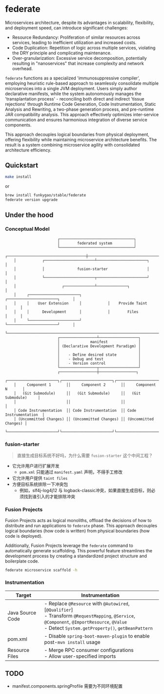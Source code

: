 # federate

Microservices architecture, despite its advantages in scalability, flexibility, and deployment speed, can introduce significant challenges:
- Resource Redundancy: Proliferation of similar resources across services, leading to inefficient utilization and increased costs.
- Code Duplication: Repetition of logic across multiple services, violating the DRY principle and complicating maintenance.
- Over-granularization: Excessive service decomposition, potentially resulting in "nanoservices" that increase complexity and network overhead.

`federate` functions as a specialized 'immunosuppressive compiler', employing heuristic rule-based approach to seamlessly consolidate multiple microservices into a single JVM deployment. Users simply author declarative manifests, while the system autonomously manages the 'transplantation process' - reconciling both direct and indirect 'tissue rejections' through Runtime Code Generation, Code Instrumentation, Static Analysis and Rewriting, a two-phase generation process, and pre-runtime JAR compatibility analysis. This approach effectively optimizes inter-service communication and ensures harmonious integration of diverse service components.

This approach decouples logical boundaries from physical deployment, offering flexibility while maintaining microservice architecture benefits. The result is a system combining microservice agility with consolidated architecture efficiency.

## Quickstart

```bash
make install
```

or

```bash
brew install funkygao/stable/federate
federate version upgrade
```

## Under the hood

### Conceptual Model

```
                        ┌──────────────────────────────────┐
                        │        federated system          │
                        └──────────────────────────────────┘
    ┌────────────────────────────────────┼────────────────────────────────────┐
    │            ┌───────────────────────┴───────────────────────┐            │
    │            │               fusion-starter                  │            │
    │            └───────────────────────┬───────────────────────┘            │
    │                     ┌──────────────┴──────────────┐                     │
    │     ┌───────────────────────┐            ┌───────────────────────┐      │
    │     │    User Extension     │            │    Provide Taint      │      │
    │     │      Development      │            │        Files          │      │
    │     └───────────────────────┘            └───────────────────────┘      │
    └─────────────────────────────────────────────────────────────────────────┘
                        ┌─────────────────┴──────────────────┐
                        │              manifest              │
                        │ (Declarative Development Paradigm) │
                        │                                    │
                        │    - Define desired state          │
                        │    - Debug and test                │
                        │    - Version control               │
                        └─────────────────┬──────────────────┘
                        ┌─────────────────┼─────────────────┐
    ┌───────────────────────┐┌───────────────────────┐┌───────────────────────┐
    │     Component 1       ││     Component 2       ││     Component N       │
    │   (Git Submodule)     ││   (Git Submodule)     ││   (Git Submodule)     │
    │                       ││                       ││                       │
    │ Code Instrumentation  ││ Code Instrumentation  ││ Code Instrumentation  │
    │ (Uncommitted Changes) ││ (Uncommitted Changes) ││ (Uncommitted Changes) │
    └───────────────────────┘└───────────────────────┘└───────────────────────┘
```

### fusion-starter

>直接生成目标系统不好吗，为什么需要 `fusion-starter` 这个中间工程？

- 它允许用户进行扩展开发
   - `pom.xml` 只能通过 `manifest.yaml` 声明，不得手工修改
- 它允许用户提供 `taint files`
- 方便目标系统排除一下冲突包
   - 例如，slf4j-log4j12 与 logback-classic冲突，如果直接生成目标，则必须找到谁引入的才能排除冲突

### Fusion Projects

Fusion Projects acts as logical monoliths, offload the decisions of how to distribute and run applications to `federate` phase.
This approach decouples logical boundaries (how code is written) from physical boundaries (how code is deployed).

Additionally, Fusion Projects leverage the `federate` command to automatically generate scaffolding. 
This powerful feature streamlines the development process by creating a standardized project structure and boilerplate code. 

```bash
federate microservice scaffold -h
```

### Instrumentation

| Target | Instrumentation |
|--------|-----------------|
| Java Source Code | - Replace `@Resource` with `@Autowired`, [`@Qualifier`]<br>- Transform `@RequestMapping`, `@Service`, `@Component`, `@ImportResource`, `@Value`<br>- Detect `System.getProperty()`, `getBeanPattern` |
| pom.xml | - Disable `spring-boot-maven-plugin` to enable post-`mvn install` usage |
| Resource Files | - Merge RPC consumer configurations<br>- Allow user-specified imports |

## TODO

- manifest.components.springProfile 需要为不同环境配置
